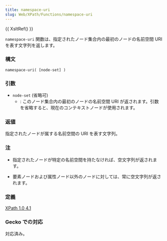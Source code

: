 ```yaml
---
title: namespace-uri
slug: Web/XPath/Functions/namespace-uri
---
```


{{ XsltRef() }}

`namespace-uri` 関数は、指定されたノード集合内の最初のノードの名前空間 URI を表す文字列を返します。

### 構文

```
namespace-uri( [node-set] )
```

### 引数

- `node-set` (省略可)
  - : このノード集合内の最初のノードの名前空間 URI が返されます。引数を省略すると、現在のコンテキストノードが使用されます。

### 返値

指定されたノードが属する名前空間の URI を表す文字列。

### 注

- 指定されたノードが特定の名前空間を持たなければ、空文字列が返されます。

<!---->

- 要素ノードおよび属性ノード以外のノードに対しては、常に空文字列が返されます。

### 定義

[XPath 1.0 4.1](https://www.w3.org/TR/xpath#function-local-name)

### Gecko での対応

対応済み。
